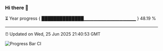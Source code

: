 ### Hi there 👋

⏳ Year progress { ██████████████▁▁▁▁▁▁▁▁▁▁▁▁▁▁▁▁ } 48.19 %

---

⏰ Updated on Wed, 25 Jun 2025 21:40:53 GMT

![Progress Bar CI](https://github.com/IshwaranRudhara/GIT-ACTION/workflows/Progress%20Bar%20CI/badge.svg)
